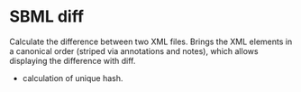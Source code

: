 # SBML diff
Calculate the difference between two XML files.
Brings the XML elements in a canonical order (striped via annotations and notes),
which allows displaying the difference with diff.

- calculation of unique hash.

